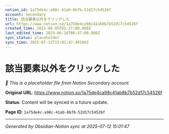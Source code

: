 ```yaml
---
notion_id: 1a75de4c-a98c-41ab-8b7b-52d17c54526f
account: Secondary
title: 該当要素以外をクリックした
url: https://www.notion.so/1a75de4ca98c41ab8b7b52d17c54526f
created_time: 2022-08-05T01:27:00.000Z
last_edited_time: 2023-06-16T06:47:00.000Z
sync_status: placeholder
sync_time: 2025-07-12T15:01:47.441842
---
```


# 該当要素以外をクリックした

*🔄 This is a placeholder file from Notion Secondary account.*

**Original URL**: https://www.notion.so/1a75de4ca98c41ab8b7b52d17c54526f

**Status**: Content will be synced in a future update.

**Page ID**: `1a75de4c-a98c-41ab-8b7b-52d17c54526f`

---

*Generated by Obsidian-Notion sync at 2025-07-12 15:01:47*
